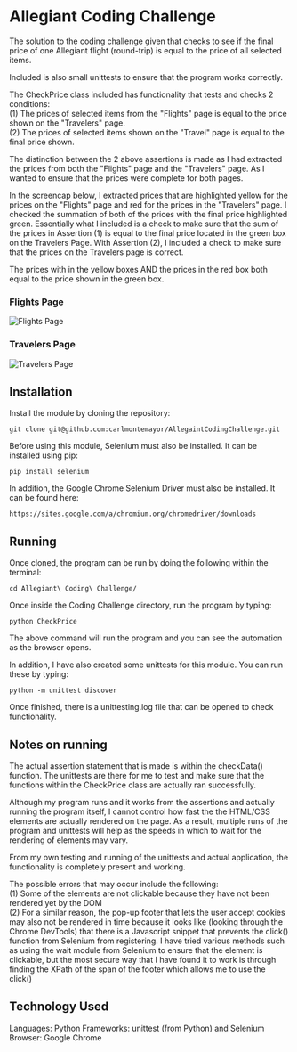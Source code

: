 # Allegiant Coding Challenge 

The solution to the coding challenge given that checks to see if the final price of 
one Allegiant flight (round-trip) is equal to the price of all selected items. 

Included is also small unittests to ensure that the program works correctly.

The CheckPrice class included has functionality that tests and checks 2 conditions:\
    (1) The prices of selected items from the "Flights" page is equal to the price
        shown on the "Travelers" page.  \
    (2) The prices of selected items shown on the "Travel" page is equal to the 
        final price shown.

The distinction between the 2 above assertions is made as I had extracted the prices
from both the "Flights" page and the "Travelers" page. As I wanted to ensure that 
the prices were complete for both pages.

In the screencap below, I extracted prices that are highlighted yellow for the prices on 
the "Flights" page and red for the prices in the "Travelers" page. I checked the 
summation of both of the prices with the final price highlighted green. Essentially what 
I included is a check to make sure that the sum of the prices in Assertion (1) is equal
to the final price located in the green box on the Travelers Page. With Assertion (2), I included
a check to make sure that the prices on the Travelers page is correct.

The prices with in the yellow boxes AND the prices in the red box both equal to the price shown in 
the green box.

### Flights Page 
![Flights Page](https://github.com/carlmontemayor/AllegaintCodingChallenge/blob/master/screenshots%20(referenced%20in%20README.md)/Flights%20Page.png)

### Travelers Page
![Travelers Page](https://github.com/carlmontemayor/AllegaintCodingChallenge/blob/master/screenshots%20(referenced%20in%20README.md)/Traveler's%20Page.png)

## Installation

Install the module by cloning the repository:
```
git clone git@github.com:carlmontemayor/AllegaintCodingChallenge.git
```

Before using this module, Selenium must also be installed. It can be installed using pip:
```
pip install selenium
```


In addition, the Google Chrome Selenium Driver must also be installed. It can be found here:
```
https://sites.google.com/a/chromium.org/chromedriver/downloads
```

## Running

Once cloned, the program can be run by doing the following within the terminal:
```
cd Allegiant\ Coding\ Challenge/ 
```

Once inside the Coding Challenge directory, run the program by typing:
```
python CheckPrice
```
The above command will run the program and you can see the automation as the browser 
opens.

In addition, I have also created some unittests for this module. You can run these by
typing:
```
python -m unittest discover
```

Once finished, there is a unittesting.log file that can be opened to check functionality.

## Notes on running
The actual assertion statement that is made is within the checkData() function. The unittests
are there for me to test and make sure that the functions within the CheckPrice class are actually
ran successfully.

Although my program runs and it works from the assertions and actually running the program itself, I cannot control
how fast the the HTML/CSS elements are actually rendered on the page. As a result, multiple runs of the program and 
unittests will help as the speeds in which to wait for the rendering of elements may vary.

From my own testing and running of the unittests and actual application, the functionality is completely present and working.

The possible errors that may occur include the following:\
(1) Some of the elements are not clickable because they have not been 
rendered yet by the DOM\
(2) For a similar reason, the pop-up footer that lets the user accept cookies may also not be rendered in time
because it looks like (looking through the Chrome DevTools) that there is a Javascript snippet that prevents the 
click() function from Selenium from registering. I have tried various methods such as using the wait module from 
Selenium to ensure that the element is clickable, but the most secure way that I have found it to work is through 
finding the XPath of the span of the footer which allows me to use the click()

## Technology Used
Languages: Python
Frameworks: unittest (from Python) and Selenium
Browser: Google Chrome
